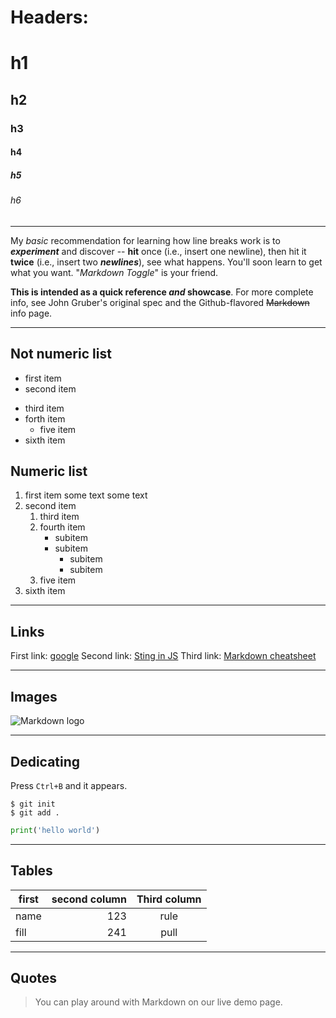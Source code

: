 # Headers:

# h1
## h2
### h3
#### h4
##### h5
###### h6

***

My *basic* recommendation for learning how line breaks work is to ***experiment*** and discover -- **hit** once (i.e., insert one newline), then hit it __twice__ (i.e., insert two ___newlines___), see what happens. You'll soon learn to get what you want. "_Markdown Toggle_" is your friend.

**This is intended as a quick reference _and_ showcase**. For more complete info, see John Gruber's original spec and the Github-flavored ~~Markdown~~ info page.

***

## Not numeric list

- first item
- second item
* third item
* forth item
    * five item
* sixth item

## Numeric list

1. first item
   some text
   some text
1. second item
    1. third item
    1. fourth item
        - subitem
        - subitem
            * subitem
            * subitem
    1. five item
1. sixth item

***

## Links

First link: [google](https://google.com)
Second link: [Sting in JS](./first.html)
Third link: [Markdown cheatsheet][1]

[1]: (https://github.com/adam-p/markdown-here/wiki/Markdown-Here-Cheatsheet)

***

## Images

![Markdown logo](https://res.cloudinary.com/practicaldev/image/fetch/s--pAW2Oz7c--/c_imagga_scale,f_auto,fl_progressive,h_420,q_auto,w_1000/https://thepracticaldev.s3.amazonaws.com/i/hicgro2uxfq5upxlfor5.PNG)

***

## Dedicating 

Press `Ctrl+B` and it appears.

```
$ git init
$ git add .
```

```python
print('hello world')
```

***

## Tables

| first | second column | Third column |
| ----- | ------------: | :----------: |
| name  |           123 |     rule     |
| fill  |           241 |     pull     |

***

## Quotes

> You can play around with Markdown on our live demo page.